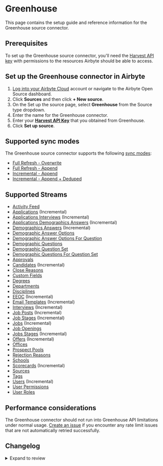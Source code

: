 # Greenhouse

This page contains the setup guide and reference information for the Greenhouse source connector.

## Prerequisites

To set up the Greenhouse source connector, you'll need the [Harvest API key](https://developers.greenhouse.io/harvest.html#authentication) with permissions to the resources Airbyte should be able to access.

## Set up the Greenhouse connector in Airbyte

1. [Log into your Airbyte Cloud](https://cloud.airbyte.com/workspaces) account or navigate to the Airbyte Open Source dashboard.
2. Click **Sources** and then click **+ New source**.
3. On the Set up the source page, select **Greenhouse** from the Source type dropdown.
4. Enter the name for the Greenhouse connector.
5. Enter your [**Harvest API Key**](https://developers.greenhouse.io/harvest.html#authentication) that you obtained from Greenhouse.
6. Click **Set up source**.

## Supported sync modes

The Greenhouse source connector supports the following [sync modes](https://docs.airbyte.com/cloud/core-concepts#connection-sync-modes):

- [Full Refresh - Overwrite](https://docs.airbyte.com/understanding-airbyte/connections/full-refresh-overwrite/)
- [Full Refresh - Append](https://docs.airbyte.com/understanding-airbyte/connections/full-refresh-append)
- [Incremental - Append](https://docs.airbyte.com/understanding-airbyte/connections/incremental-append)
- [Incremental - Append + Deduped](https://docs.airbyte.com/understanding-airbyte/connections/incremental-append-deduped)

## Supported Streams

- [Activity Feed](https://developers.greenhouse.io/harvest.html#get-retrieve-activity-feed)
- [Applications](https://developers.greenhouse.io/harvest.html#get-list-applications) \(Incremental\)
- [Applications Interviews](https://developers.greenhouse.io/harvest.html#get-list-scheduled-interviews-for-application) \(Incremental\)
- [Applications Demographics Answers](https://developers.greenhouse.io/harvest.html#get-list-demographic-answers-for-application) \(Incremental\)
- [Demographics Answers](https://developers.greenhouse.io/harvest.html#get-list-demographic-answers) \(Incremental\)
- [Demographic Answer Options](https://developers.greenhouse.io/harvest.html#get-list-demographic-answer-options)
- [Demographic Answer Options For Question](https://developers.greenhouse.io/harvest.html#get-list-demographic-answer-options-for-demographic-question)
- [Demographic Questions](https://developers.greenhouse.io/harvest.html#get-list-demographic-questions)
- [Demographic Question Set](https://developers.greenhouse.io/harvest.html#get-list-demographic-question-sets)
- [Demographic Questions For Question Set](https://developers.greenhouse.io/harvest.html#get-list-demographic-questions-for-demographic-question-set)
- [Approvals](https://developers.greenhouse.io/harvest.html#get-list-approvals-for-job)
- [Candidates](https://developers.greenhouse.io/harvest.html#get-list-candidates) \(Incremental\)
- [Close Reasons](https://developers.greenhouse.io/harvest.html#get-list-close-reasons)
- [Custom Fields](https://developers.greenhouse.io/harvest.html#get-list-custom-fields)
- [Degrees](https://developers.greenhouse.io/harvest.html#get-list-degrees)
- [Departments](https://developers.greenhouse.io/harvest.html#get-list-departments)
- [Disciplines](https://developers.greenhouse.io/harvest.html#get-list-approvals-for-job)
- [EEOC](https://developers.greenhouse.io/harvest.html#get-list-eeoc) \(Incremental\)
- [Email Templates](https://developers.greenhouse.io/harvest.html#get-list-email-templates) \(Incremental\)
- [Interviews](https://developers.greenhouse.io/harvest.html#get-list-scheduled-interviews) \(Incremental\)
- [Job Posts](https://developers.greenhouse.io/harvest.html#get-list-job-posts) \(Incremental\)
- [Job Stages](https://developers.greenhouse.io/harvest.html#get-list-job-stages) \(Incremental\)
- [Jobs](https://developers.greenhouse.io/harvest.html#get-list-jobs) \(Incremental\)
- [Job Openings](https://developers.greenhouse.io/harvest.html#get-list-job-openings)
- [Jobs Stages](https://developers.greenhouse.io/harvest.html#get-list-job-stages-for-job) \(Incremental\)
- [Offers](https://developers.greenhouse.io/harvest.html#get-list-offers) \(Incremental\)
- [Offices](https://developers.greenhouse.io/harvest.html#get-list-offices)
- [Prospect Pools](https://developers.greenhouse.io/harvest.html#get-list-prospect-pools)
- [Rejection Reasons](https://developers.greenhouse.io/harvest.html#get-list-rejection-reasons)
- [Schools](https://developers.greenhouse.io/harvest.html#get-list-schools)
- [Scorecards](https://developers.greenhouse.io/harvest.html#get-list-scorecards) \(Incremental\)
- [Sources](https://developers.greenhouse.io/harvest.html#get-list-sources)
- [Tags](https://developers.greenhouse.io/harvest.html#get-list-candidate-tags)
- [Users](https://developers.greenhouse.io/harvest.html#get-list-users) \(Incremental\)
- [User Permissions](https://developers.greenhouse.io/harvest.html#get-list-job-permissions)
- [User Roles](https://developers.greenhouse.io/harvest.html#the-user-role-object)

## Performance considerations

The Greenhouse connector should not run into Greenhouse API limitations under normal usage. [Create an issue](https://github.com/airbytehq/airbyte/issues) if you encounter any rate limit issues that are not automatically retried successfully.

## Changelog

<details>
  <summary>Expand to review</summary>

| Version | Date       | Pull Request                                             | Subject                                                                                                                                                              |
| :------ | :--------- | :------------------------------------------------------- | :------------------------------------------------------------------------------------------------------------------------------------------------------------------- |
| 0.5.20 | 2024-09-21 | [45834](https://github.com/airbytehq/airbyte/pull/45834) | Update dependencies |
| 0.5.19 | 2024-09-17 | [45625](https://github.com/airbytehq/airbyte/pull/45625) | Change check stream |
| 0.5.18 | 2024-09-14 | [45476](https://github.com/airbytehq/airbyte/pull/45476) | Update dependencies |
| 0.5.17 | 2024-09-07 | [45229](https://github.com/airbytehq/airbyte/pull/45229) | Update dependencies |
| 0.5.16 | 2024-08-31 | [44755](https://github.com/airbytehq/airbyte/pull/44755) | Update dependencies |
| 0.5.15 | 2024-08-17 | [44246](https://github.com/airbytehq/airbyte/pull/44246) | Update dependencies |
| 0.5.14 | 2024-08-10 | [43595](https://github.com/airbytehq/airbyte/pull/43595) | Update dependencies |
| 0.5.13 | 2024-08-03 | [43160](https://github.com/airbytehq/airbyte/pull/43160) | Update dependencies |
| 0.5.12 | 2024-07-27 | [42816](https://github.com/airbytehq/airbyte/pull/42816) | Update dependencies |
| 0.5.11 | 2024-07-20 | [42240](https://github.com/airbytehq/airbyte/pull/42240) | Update dependencies |
| 0.5.10 | 2024-07-13 | [41787](https://github.com/airbytehq/airbyte/pull/41787) | Update dependencies |
| 0.5.9 | 2024-07-10 | [41215](https://github.com/airbytehq/airbyte/pull/41215) | Update dependencies |
| 0.5.8 | 2024-07-10 | [39601](https://github.com/airbytehq/airbyte/pull/39601) | Move spec to manifest, fix readme |
| 0.5.7 | 2024-07-06 | [40882](https://github.com/airbytehq/airbyte/pull/40882) | Update dependencies |
| 0.5.6 | 2024-06-25 | [40451](https://github.com/airbytehq/airbyte/pull/40451) | Update dependencies |
| 0.5.5 | 2024-06-22 | [39968](https://github.com/airbytehq/airbyte/pull/39968) | Update dependencies |
| 0.5.4 | 2024-06-06 | [39247](https://github.com/airbytehq/airbyte/pull/39247) | [autopull] Upgrade base image to v1.2.2 |
| 0.5.3 | 2024-04-19 | [36640](https://github.com/airbytehq/airbyte/pull/36640) | Updating to 0.80.0 CDK |
| 0.5.2 | 2024-04-12 | [36640](https://github.com/airbytehq/airbyte/pull/36640) | schema descriptions |
| 0.5.1 | 2024-03-12 | [35988](https://github.com/airbytehq/airbyte/pull/35988) | Unpin CDK version |
| 0.5.0 | 2024-02-20 | [35465](https://github.com/airbytehq/airbyte/pull/35465) | Per-error reporting and continue sync on stream failures |
| 0.4.5 | 2024-02-09 | [35077](https://github.com/airbytehq/airbyte/pull/35077) | Manage dependencies with Poetry. |
| 0.4.4 | 2023-11-29 | [32397](https://github.com/airbytehq/airbyte/pull/32397) | Increase test coverage and migrate to base image |
| 0.4.3 | 2023-09-20 | [30648](https://github.com/airbytehq/airbyte/pull/30648) | Update candidates.json |
| 0.4.2 | 2023-08-02 | [28969](https://github.com/airbytehq/airbyte/pull/28969) | Update CDK version |
| 0.4.1 | 2023-06-28 | [27773](https://github.com/airbytehq/airbyte/pull/27773) | Update following state breaking changes |
| 0.4.0 | 2023-04-26 | [25332](https://github.com/airbytehq/airbyte/pull/25332) | Add new streams: `ActivityFeed`, `Approvals`, `Disciplines`, `Eeoc`, `EmailTemplates`, `Offices`, `ProspectPools`, `Schools`, `Tags`, `UserPermissions`, `UserRoles` |
| 0.3.1 | 2023-03-06 | [23231](https://github.com/airbytehq/airbyte/pull/23231) | Publish using low-code CDK Beta version |
| 0.3.0 | 2022-10-19 | [18154](https://github.com/airbytehq/airbyte/pull/18154) | Extend `Users` stream schema |
| 0.2.11 | 2022-09-27 | [17239](https://github.com/airbytehq/airbyte/pull/17239) | Always install the latest version of Airbyte CDK |
| 0.2.10 | 2022-09-05 | [16338](https://github.com/airbytehq/airbyte/pull/16338) | Implement incremental syncs & fix SATs |
| 0.2.9 | 2022-08-22 | [15800](https://github.com/airbytehq/airbyte/pull/15800) | Bugfix to allow reading sentry.yaml and schemas at runtime |
| 0.2.8 | 2022-08-10 | [15344](https://github.com/airbytehq/airbyte/pull/15344) | Migrate connector to config-based framework |
| 0.2.7 | 2022-04-15 | [11941](https://github.com/airbytehq/airbyte/pull/11941) | Correct Schema data type for Applications, Candidates, Scorecards and Users |
| 0.2.6 | 2021-11-08 | [7607](https://github.com/airbytehq/airbyte/pull/7607) | Implement demographics streams support. Update SAT for demographics streams |
| 0.2.5 | 2021-09-22 | [6377](https://github.com/airbytehq/airbyte/pull/6377) | Refactor the connector to use CDK. Implement additional stream support |
| 0.2.4 | 2021-09-15 | [6238](https://github.com/airbytehq/airbyte/pull/6238) | Add identification of accessible streams for API keys with limited permissions |

</details>
